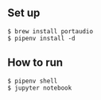 ## Set up

```
$ brew install portaudio
$ pipenv install -d
```

## How to run

```
$ pipenv shell
$ jupyter notebook
```
